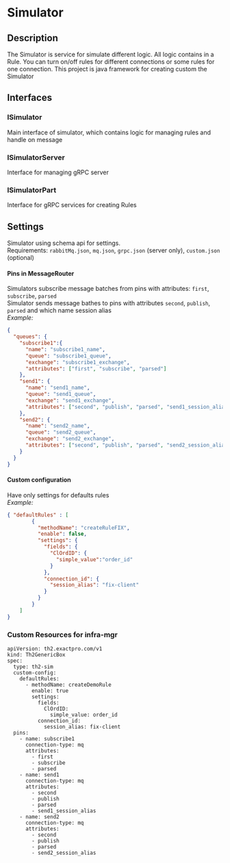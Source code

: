 # Simulator
## Description
The Simulator is service for simulate different logic.
All logic contains in a Rule. 
You can turn on/off rules for different connections or some rules for one connection.
This project is java framework for creating custom the Simulator 
## Interfaces
### ISimulator
Main interface of simulator, which contains logic for managing rules and handle on message 
### ISimulatorServer
Interface for managing gRPC server
### ISimulatorPart
Interface for gRPC services for creating Rules
## Settings
Simulator using schema api for settings. \
Requirements: ``rabbitMq.json``, ``mq.json``, ``grpc.json`` (server only), ``custom.json`` (optional) 
#### Pins in MessageRouter
Simulators subscribe message batches from pins with attributes: ``first``, ``subscribe``, ``parsed`` \
Simulator sends message bathes to pins with attributes ``second``, ``publish``, ``parsed`` and which name session alias \
*Example:*
```json
{
  "queues": {
    "subscribe1":{
      "name": "subscribe1_name",
      "queue": "subscribe1_queue",
      "exchange": "subscribe1_exchange",
      "attributes": ["first", "subscribe", "parsed"]
    },
    "send1": {
      "name": "send1_name",
      "queue": "send1_queue",
      "exchange": "send1_exchange",
      "attributes": ["second", "publish", "parsed", "send1_session_alias"]
    },
    "send2": {
      "name": "send2_name",
      "queue": "send2_queue",
      "exchange": "send2_exchange",
      "attributes": ["second", "publish", "parsed", "send2_session_alias"]
    }
  }
}
```
#### Custom configuration
Have only settings for defaults rules \
*Example:*
```json
{ "defaultRules" : [
        {
          "methodName": "createRuleFIX",
          "enable": false,
          "settings": {
            "fields": {
              "ClOrdID": {
                "simple_value":"order_id"
              }
            },
            "connection_id": {
              "session_alias": "fix-client"
            }
          }
        }
    ]
}
```
### Custom Resources for infra-mgr
```ymal
apiVersion: th2.exactpro.com/v1
kind: Th2GenericBox
spec:
  type: th2-sim
  custom-config:
    defaultRules:
      - methodName: createDemoRule
        enable: true
        settings:
          fields:
            ClOrdID: 
              simple_value: order_id
          connection_id:
            session_alias: fix-client
  pins:
    - name: subscribe1
      connection-type: mq
      attributes:
        - first
        - subscribe
        - parsed
    - name: send1
      connection-type: mq
      attributes:
        - second
        - publish
        - parsed
        - send1_session_alias
    - name: send2
      connection-type: mq
      attributes:
        - second
        - publish
        - parsed
        - send2_session_alias
```
